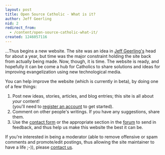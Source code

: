 ```yaml
---
layout: post
title: Open Source Catholic - What is it?
author: Jeff Geerling
nid: 2
redirect_from:
  - /content/open-source-catholic-what-it/
created: 1246057116
---
```

<p>...Thus begins a new website. The site was an idea in <a href="http://www.lifeisaprayer.com/">Jeff Geerling's</a> head for about a year, but time was the major constraint holding the site back from actually being made. Now, though, it is time. The website is ready, and hopefully it can be come a hub for Catholics to share solutions and ideas for improving evangelization using new technological media.</p>
<p>You can help improve the website (which is currently in beta), by doing one of a few things:</p>
<ol>
    <li>Post new ideas, stories, articles, and blog entries; this site is all about <em>your</em> content!<br />
    (you'll need to <a href="/user/register">register an account</a>&nbsp;to get started).</li>
    <li>Comment on other people's writings. If you have any suggestions, share them.</li>
    <li>Use the <a href="/contact">contact form</a>&nbsp;or the appropriate section in the <a href="/forum">forum</a> to send in feedback, and thus help us make this website the best it can be.</li>
</ol>
<p>If you're interested in being a moderator (able to remove offensive or spam comments and promote/edit postings, thus allowing the site maintainer to have a life ;-)), please <a href="/contact">contact us</a>.</p>
